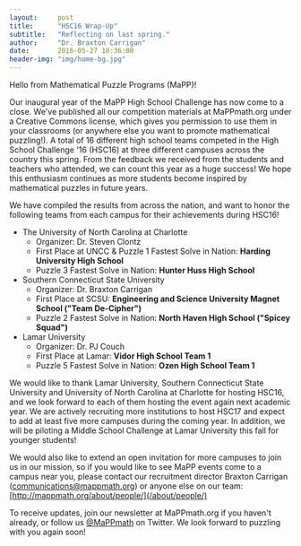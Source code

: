 ```yaml
---
layout:     post
title:      "HSC16 Wrap-Up"
subtitle:   "Reflecting on last spring."
author:     "Dr. Braxton Carrigan"
date:       2016-05-27 10:36:00
header-img: "img/home-bg.jpg"
---
```


Hello from Mathematical Puzzle Programs (MaPP)!

Our inaugural year of the MaPP High School Challenge has now come to a close. We've published all our competition materials at MaPPmath.org under a Creative Commons license, which gives you permission to use them in your classrooms (or anywhere else you want to promote mathematical puzzling!). A total of 16 different high school teams competed in the High School Challenge '16 (HSC16) at three different campuses across the country this spring. From the feedback we received from the students and teachers who attended, we can count this year as a huge success! We hope this enthusiasm continues as more students become inspired by mathematical puzzles in future years.

We have compiled the results from across the nation, and want to honor the following teams from each campus for their achievements during HSC16!

* The University of North Carolina at Charlotte
    * Organizer: Dr. Steven Clontz
    * First Place at UNCC & Puzzle 1 Fastest Solve in Nation:
      **Harding University High School**
    * Puzzle 3 Fastest Solve in Nation:
      **Hunter Huss High School**
* Southern Connecticut State University
    * Organizer: Dr. Braxton Carrigan
    * First Place at SCSU:
      **Engineering and Science University Magnet School ("Team De-Cipher")**
    * Puzzle 2 Fastest Solve in Nation:
      **North Haven High School ("Spicey Squad")**
* Lamar University
    * Organizer: Dr. PJ Couch
    * First Place at Lamar:
      **Vidor High School Team 1**
    * Puzzle 5 Fastest Solve in Nation:
      **Ozen High School Team 1**

We would like to thank Lamar University, Southern Connecticut State University and University of North Carolina at Charlotte for hosting HSC16, and we look forward to each of them hosting the event again next academic year. We are actively recruiting more institutions to host HSC17 and expect to add at least five more campuses during the coming year. In addition, we will be piloting a Middle School Challenge at Lamar University this fall for younger students!

We would also like to extend an open invitation for more campuses to join us in our mission, so if you would like to see MaPP events come to a campus near you, please contact our recruitment director Braxton Carrigan (<communications@mappmath.org>) or anyone else on our team: [http://mappmath.org/about/people/](/about/people/)

To receive updates, join our newsletter at MaPPmath.org if you haven't already, or follow us [@MaPPmath](http://twitter.com/MaPPmath) on Twitter. We look forward to puzzling with you again soon!
